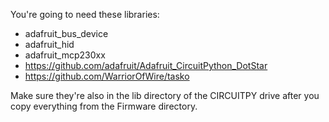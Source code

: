You're going to need these libraries:
- adafruit_bus_device
- adafruit_hid
- adafruit_mcp230xx
- https://github.com/adafruit/Adafruit_CircuitPython_DotStar
- https://github.com/WarriorOfWire/tasko

Make sure they're also in the lib directory of the CIRCUITPY drive after you copy everything from the Firmware directory.
